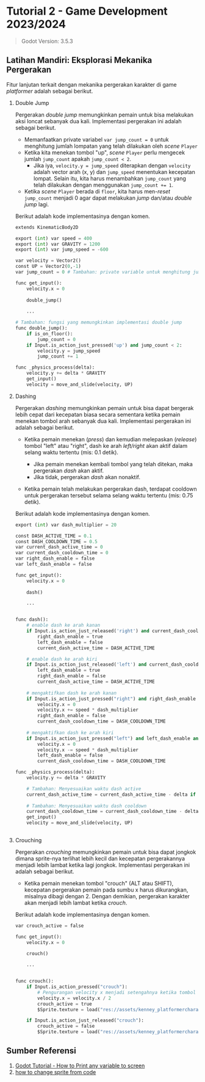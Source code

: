 # Tutorial 2 - Game Development 2023/2024

> Godot Version: 3.5.3

## Latihan Mandiri: Eksplorasi Mekanika Pergerakan

Fitur lanjutan terkait dengan mekanika pergerakan karakter di game *platformer* adalah sebagai berikut.

1. Double Jump

    Pergerakan *double jump* memungkinkan pemain untuk bisa melakukan aksi loncat sebanyak dua kali. Implementasi pergerakan ini adalah sebagai berikut.

    - Memanfaatkan private variabel `var jump_count = 0` untuk menghitung jumlah lompatan yang telah dilakukan oleh *scene* `Player`
    - Ketika kita menekan tombol "up", *scene* `Player` perlu mengecek jumlah `jump_count` apakah `jump_count < 2`.
      - Jika iya, `velocity.y = jump_speed` diterapkan dengan `velocity` adalah vector arah (x, y) dan `jump_speed` menentukan kecepatan lompat. Selain itu, kita harus menambahkan `jump_count` yang telah dilakukan dengan menggunakan `jump_count += 1`.
    - Ketika *scene* `Player` berada di `floor`, kita harus men-*reset* `jump_count` menjadi 0 agar dapat melakukan *jump* dan/atau *double jump* lagi.

    Berikut adalah kode implementasinya dengan komen.

    ```py
    extends KinematicBody2D

    export (int) var speed = 400
    export (int) var GRAVITY = 1200
    export (int) var jump_speed = -600

    var velocity = Vector2()
    const UP = Vector2(0,-1)
    var jump_count = 0 # Tambahan: private variable untuk menghitung jumlah jump yang telah dilakukan

    func get_input():
        velocity.x = 0
        
        double_jump()
        
        ...

    # Tambahan: fungsi yang memungkinkan implementasi double jump
    func double_jump():
        if is_on_floor():
            jump_count = 0
        if Input.is_action_just_pressed('up') and jump_count < 2:
            velocity.y = jump_speed
            jump_count += 1

    func _physics_process(delta):
        velocity.y += delta * GRAVITY
        get_input()
        velocity = move_and_slide(velocity, UP)

    ```

2. Dashing

    Pergerakan *dashing* memungkinkan pemain untuk bisa dapat bergerak lebih cepat dari kecepatan biasa secara sementara ketika pemain menekan tombol arah sebanyak dua kali. Implementasi pergerakan ini adalah sebagai berikut.

    - Ketika pemain menekan (*press*) dan kemudian melepaskan (*release*) tombol "left" atau "right", dash ke arah *left/right* akan aktif dalam selang waktu tertentu (mis: 0.1 detik).

      - Jika pemain menekan kembali tombol yang telah ditekan, maka pergerakan *dash* akan aktif.
      - Jika tidak, pergerakan *dash* akan nonaktif.

    - Ketika pemain telah melakukan pergerakan dash,       terdapat cooldown untuk pergerakan tersebut selama selang waktu tertentu (mis: 0.75 detik).

    Berikut adalah kode implementasinya dengan komen.

    ```py
    export (int) var dash_multiplier = 20

    const DASH_ACTIVE_TIME = 0.1
    const DASH_COOLDOWN_TIME = 0.5
    var current_dash_active_time = 0
    var current_dash_cooldown_time = 0
    var right_dash_enable = false
    var left_dash_enable = false

    func get_input():
        velocity.x = 0
        
        dash()
    
        ...


    func dash():
        # enable dash ke arah kanan
        if Input.is_action_just_released('right') and current_dash_cooldown_time == 0:
            right_dash_enable = true
            left_dash_enable = false
            current_dash_active_time = DASH_ACTIVE_TIME

        # enable dash ke arah kiri
        if Input.is_action_just_released('left') and current_dash_cooldown_time == 0:
            left_dash_enable = true
            right_dash_enable = false
            current_dash_active_time = DASH_ACTIVE_TIME
        
        # mengaktifkan dash ke arah kanan
        if Input.is_action_just_pressed("right") and right_dash_enable and current_dash_active_time > 0:
            velocity.x = 0
            velocity.x += speed * dash_multiplier
            right_dash_enable = false
            current_dash_cooldown_time = DASH_COOLDOWN_TIME
        
        # mengaktifkan dash ke arah kiri
        if Input.is_action_just_pressed("left") and left_dash_enable and current_dash_active_time > 0:
            velocity.x = 0
            velocity.x -= speed * dash_multiplier
            left_dash_enable = false
            current_dash_cooldown_time = DASH_COOLDOWN_TIME

    func _physics_process(delta):
        velocity.y += delta * GRAVITY

        # Tambahan: Menyesuaikan waktu dash active
        current_dash_active_time = current_dash_active_time - delta if current_dash_active_time > 0 else 0 
       
        # Tambahan: Menyesuaikan waktu dash cooldown
        current_dash_cooldown_time = current_dash_cooldown_time - delta if current_dash_cooldown_time > 0 else 0 
        get_input()
        velocity = move_and_slide(velocity, UP)
        
    ```

3. Crouching

    Pergerakan *crouching* memungkinkan pemain untuk bisa dapat jongkok dimana sprite-nya terlihat lebih kecil  dan kecepatan pergerakannya menjadi lebih lambat ketika lagi jongkok. Implementasi pergerakan ini adalah sebagai berikut.

    - Ketika pemain menekan tombol "crouch" (ALT atau SHIFT), kecepatan pergerakan pemain pada sumbu x harus dikurangkan, misalnya dibagi dengan 2. Dengan demikian, pergerakan karakter akan menjadi lebih lambat ketika *crouch*.

    Berikut adalah kode implementasinya dengan komen.

    ```py
    var crouch_active = false

    func get_input():
        velocity.x = 0
        
        crouch()
    
        ...


    func crouch():
        if Input.is_action_pressed("crouch"):
            # Pengurangan velocity x menjadi setengahnya ketika tombol "crouch" ditekan
            velocity.x = velocity.x / 2 
            crouch_active = true
            $Sprite.texture = load("res://assets/kenney_platformercharacters/PNG/Player/Poses/player_duck.png")

        if Input.is_action_just_released("crouch"):
            crouch_active = false
            $Sprite.texture = load("res://assets/kenney_platformercharacters/PNG/Player/Poses/player_idle.png")
    ```

## Sumber Referensi

1. [Godot Tutorial - How to Print any variable to screen](https://www.youtube.com/watch?v=NLpWkpZ_mCo)
2. [how to change sprite from code](https://forum.godotengine.org/t/how-to-change-sprite-from-code/14939)
